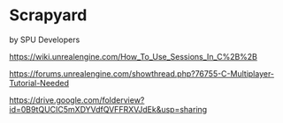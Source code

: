 # Scrapyard
by SPU Developers

https://wiki.unrealengine.com/How_To_Use_Sessions_In_C%2B%2B

https://forums.unrealengine.com/showthread.php?76755-C-Multiplayer-Tutorial-Needed

https://drive.google.com/folderview?id=0B9tQUCIC5mXDYVdfQVFFRXVJdEk&usp=sharing
